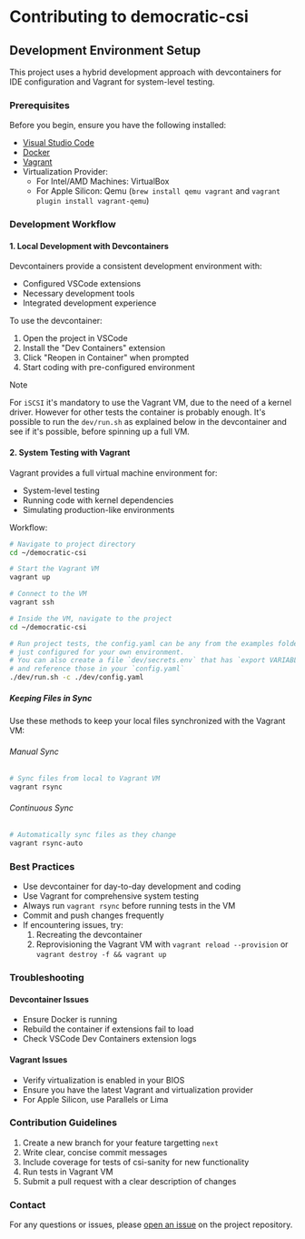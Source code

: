 # Contributing to democratic-csi

## Development Environment Setup

This project uses a hybrid development approach with devcontainers for IDE configuration and Vagrant for system-level testing.

### Prerequisites

Before you begin, ensure you have the following installed:
- [Visual Studio Code](https://code.visualstudio.com/)
- [Docker](https://www.docker.com/get-started)
- [Vagrant](https://www.vagrantup.com/downloads)
- Virtualization Provider:
  - For Intel/AMD Machines: VirtualBox
  - For Apple Silicon: Qemu (`brew install qemu vagrant` and `vagrant plugin install vagrant-qemu`)

### Development Workflow

#### 1. Local Development with Devcontainers

Devcontainers provide a consistent development environment with:
- Configured VSCode extensions
- Necessary development tools
- Integrated development experience

To use the devcontainer:
1. Open the project in VSCode
2. Install the "Dev Containers" extension
3. Click "Reopen in Container" when prompted
4. Start coding with pre-configured environment

> [!Note]
> For `iSCSI` it's mandatory to use the Vagrant VM, due to the need of a kernel driver.
> However for other tests the container is probably enough. It's possible to run the `dev/run.sh`
> as explained below in the devcontainer and see if it's possible, before spinning up a full VM.

#### 2. System Testing with Vagrant

Vagrant provides a full virtual machine environment for:
- System-level testing
- Running code with kernel dependencies
- Simulating production-like environments

Workflow:
```bash
# Navigate to project directory
cd ~/democratic-csi

# Start the Vagrant VM
vagrant up

# Connect to the VM
vagrant ssh

# Inside the VM, navigate to the project
cd ~/democratic-csi

# Run project tests, the config.yaml can be any from the examples folders
# just configured for your own environment.
# You can also create a file `dev/secrets.env` that has `export VARIABLE=VALUE`
# and reference those in your `config.yaml`
./dev/run.sh -c ./dev/config.yaml
```

##### Keeping Files in Sync

Use these methods to keep your local files synchronized with the Vagrant VM:

###### Manual Sync
```bash
# Sync files from local to Vagrant VM
vagrant rsync
```

###### Continuous Sync
```bash
# Automatically sync files as they change
vagrant rsync-auto
```

### Best Practices

- Use devcontainer for day-to-day development and coding
- Use Vagrant for comprehensive system testing
- Always run `vagrant rsync` before running tests in the VM
- Commit and push changes frequently
- If encountering issues, try:
  1. Recreating the devcontainer
  2. Reprovisioning the Vagrant VM with `vagrant reload --provision` or `vagrant destroy -f && vagrant up`

### Troubleshooting

#### Devcontainer Issues
- Ensure Docker is running
- Rebuild the container if extensions fail to load
- Check VSCode Dev Containers extension logs

#### Vagrant Issues
- Verify virtualization is enabled in your BIOS
- Ensure you have the latest Vagrant and virtualization provider
- For Apple Silicon, use Parallels or Lima

### Contribution Guidelines

1. Create a new branch for your feature targetting `next`
2. Write clear, concise commit messages
3. Include coverage for tests of csi-sanity for new functionality
4. Run tests in Vagrant VM
5. Submit a pull request with a clear description of changes

### Contact

For any questions or issues, please [open an issue](https://github.com/democratic-csi/democratic-csi/issues) on the project repository.